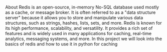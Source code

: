 About
Redis is an open-source, in-memory No-SQL database used mostly as a cache, or message broker. It is often referred to as a "data structure server" because it allows you to store and manipulate various data structures, such as strings, hashes, lists, sets, and more. Redis is known for its high performance, scalability, and versatility. It provides a rich set of features and is widely used in many applications for caching, real-time analytics, messaging systems, and more. In this project we will look into the basics of redis and how to use it in python for caching
